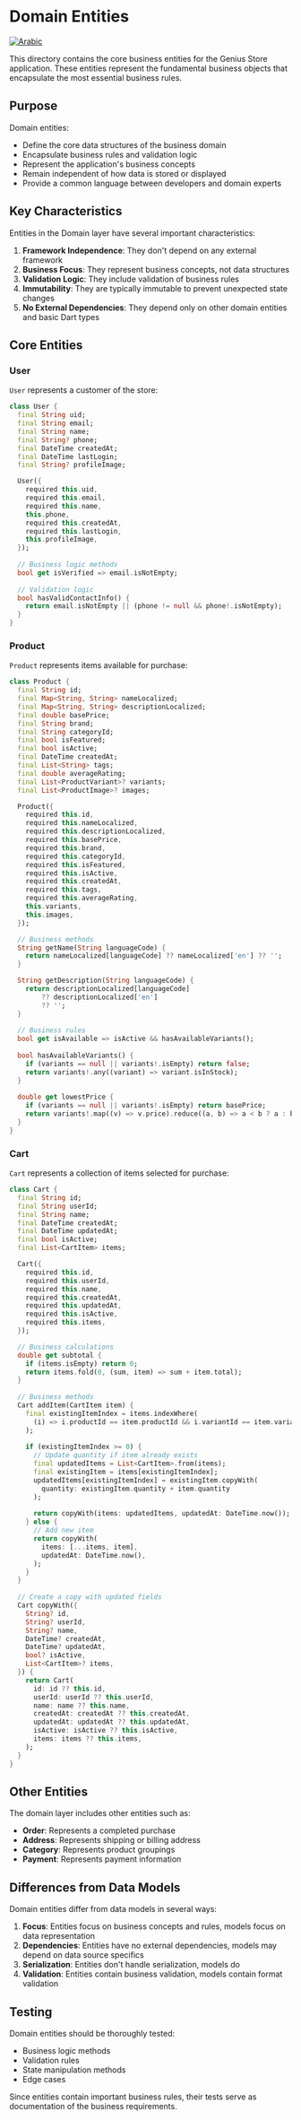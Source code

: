 # Domain Entities

[![Arabic](https://img.shields.io/badge/Language-Arabic-blueviolet?style=for-the-badge)](README-ar.md)

This directory contains the core business entities for the Genius Store application. These entities represent the fundamental business objects that encapsulate the most essential business rules.

## Purpose

Domain entities:

- Define the core data structures of the business domain
- Encapsulate business rules and validation logic
- Represent the application's business concepts
- Remain independent of how data is stored or displayed
- Provide a common language between developers and domain experts

## Key Characteristics

Entities in the Domain layer have several important characteristics:

1. **Framework Independence**: They don't depend on any external framework
2. **Business Focus**: They represent business concepts, not data structures
3. **Validation Logic**: They include validation of business rules
4. **Immutability**: They are typically immutable to prevent unexpected state changes
5. **No External Dependencies**: They depend only on other domain entities and basic Dart types

## Core Entities

### User

`User` represents a customer of the store:

```dart
class User {
  final String uid;
  final String email;
  final String name;
  final String? phone;
  final DateTime createdAt;
  final DateTime lastLogin;
  final String? profileImage;

  User({
    required this.uid,
    required this.email,
    required this.name,
    this.phone,
    required this.createdAt,
    required this.lastLogin,
    this.profileImage,
  });
  
  // Business logic methods
  bool get isVerified => email.isNotEmpty;
  
  // Validation logic
  bool hasValidContactInfo() {
    return email.isNotEmpty || (phone != null && phone!.isNotEmpty);
  }
}
```

### Product

`Product` represents items available for purchase:

```dart
class Product {
  final String id;
  final Map<String, String> nameLocalized;
  final Map<String, String> descriptionLocalized;
  final double basePrice;
  final String brand;
  final String categoryId;
  final bool isFeatured;
  final bool isActive;
  final DateTime createdAt;
  final List<String> tags;
  final double averageRating;
  final List<ProductVariant>? variants;
  final List<ProductImage>? images;

  Product({
    required this.id,
    required this.nameLocalized,
    required this.descriptionLocalized,
    required this.basePrice,
    required this.brand,
    required this.categoryId,
    required this.isFeatured,
    required this.isActive,
    required this.createdAt,
    required this.tags,
    required this.averageRating,
    this.variants,
    this.images,
  });

  // Business methods
  String getName(String languageCode) {
    return nameLocalized[languageCode] ?? nameLocalized['en'] ?? '';
  }

  String getDescription(String languageCode) {
    return descriptionLocalized[languageCode] 
        ?? descriptionLocalized['en'] 
        ?? '';
  }
  
  // Business rules
  bool get isAvailable => isActive && hasAvailableVariants();
  
  bool hasAvailableVariants() {
    if (variants == null || variants!.isEmpty) return false;
    return variants!.any((variant) => variant.isInStock);
  }
  
  double get lowestPrice {
    if (variants == null || variants!.isEmpty) return basePrice;
    return variants!.map((v) => v.price).reduce((a, b) => a < b ? a : b);
  }
}
```

### Cart

`Cart` represents a collection of items selected for purchase:

```dart
class Cart {
  final String id;
  final String userId;
  final String name;
  final DateTime createdAt;
  final DateTime updatedAt;
  final bool isActive;
  final List<CartItem> items;

  Cart({
    required this.id,
    required this.userId,
    required this.name,
    required this.createdAt,
    required this.updatedAt,
    required this.isActive,
    required this.items,
  });

  // Business calculations
  double get subtotal {
    if (items.isEmpty) return 0;
    return items.fold(0, (sum, item) => sum + item.total);
  }
  
  // Business methods
  Cart addItem(CartItem item) {
    final existingItemIndex = items.indexWhere(
      (i) => i.productId == item.productId && i.variantId == item.variantId
    );
    
    if (existingItemIndex >= 0) {
      // Update quantity if item already exists
      final updatedItems = List<CartItem>.from(items);
      final existingItem = items[existingItemIndex];
      updatedItems[existingItemIndex] = existingItem.copyWith(
        quantity: existingItem.quantity + item.quantity
      );
      
      return copyWith(items: updatedItems, updatedAt: DateTime.now());
    } else {
      // Add new item
      return copyWith(
        items: [...items, item],
        updatedAt: DateTime.now(),
      );
    }
  }
  
  // Create a copy with updated fields
  Cart copyWith({
    String? id,
    String? userId,
    String? name,
    DateTime? createdAt,
    DateTime? updatedAt,
    bool? isActive,
    List<CartItem>? items,
  }) {
    return Cart(
      id: id ?? this.id,
      userId: userId ?? this.userId,
      name: name ?? this.name,
      createdAt: createdAt ?? this.createdAt,
      updatedAt: updatedAt ?? this.updatedAt,
      isActive: isActive ?? this.isActive,
      items: items ?? this.items,
    );
  }
}
```

## Other Entities

The domain layer includes other entities such as:

- **Order**: Represents a completed purchase
- **Address**: Represents shipping or billing address
- **Category**: Represents product groupings
- **Payment**: Represents payment information

## Differences from Data Models

Domain entities differ from data models in several ways:

1. **Focus**: Entities focus on business concepts and rules, models focus on data representation
2. **Dependencies**: Entities have no external dependencies, models may depend on data source specifics
3. **Serialization**: Entities don't handle serialization, models do
4. **Validation**: Entities contain business validation, models contain format validation

## Testing

Domain entities should be thoroughly tested:

- Business logic methods
- Validation rules
- State manipulation methods
- Edge cases

Since entities contain important business rules, their tests serve as documentation of the business requirements.
